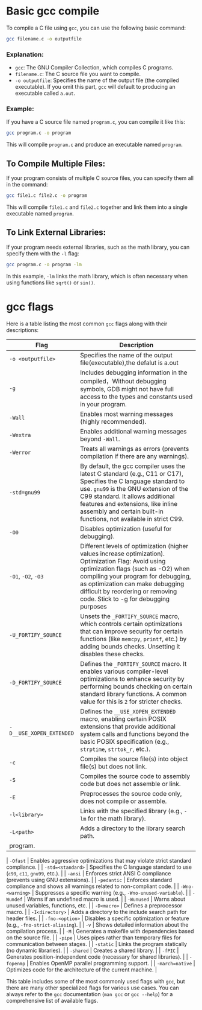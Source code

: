 # Basic gcc compile

To compile a C file using `gcc`, you can use the following basic command:

```bash
gcc filename.c -o outputfile
```

### Explanation:
- `gcc`: The GNU Compiler Collection, which compiles C programs.
- `filename.c`: The C source file you want to compile.
- `-o outputfile`: Specifies the name of the output file (the compiled executable). If you omit this part, `gcc` will default to producing an executable called `a.out`.

### Example:
If you have a C source file named `program.c`, you can compile it like this:

```bash
gcc program.c -o program
```

This will compile `program.c` and produce an executable named `program`.

## To Compile Multiple Files:
If your program consists of multiple C source files, you can specify them all in the command:

```bash
gcc file1.c file2.c -o program
```

This will compile `file1.c` and `file2.c` together and link them into a single executable named `program`.

## To Link External Libraries:
If your program needs external libraries, such as the math library, you can specify them with the `-l` flag:

```bash
gcc program.c -o program -lm
```
In this example, `-lm` links the math library, which is often necessary when using functions like `sqrt()` or `sin()`.



# gcc flags

Here is a table listing the most common `gcc` flags along with their descriptions:

| **Flag**                | **Description**                                                                 |
|-------------------------|---------------------------------------------------------------------------------|
| `-o <outputfile>`        | Specifies the name of the output file(executable),the defalut is a.out         |
| `-g`                     | Includes debugging information in the compiled，Without debugging symbols, GDB might not have full access to the types and constants used in your program.|
| `-Wall`                  | Enables most warning messages (highly recommended).                           |
| `-Wextra`                | Enables additional warning messages beyond `-Wall`.                           |
| `-Werror`                | Treats all warnings as errors (prevents compilation if there are any warnings).|
| `-std=gnu99`                | By default, the gcc compiler uses the latest C standard (e.g., C11 or C17), Specifies the C language standard to use. `gnu99` is the GNU extension of the C99 standard. It allows additional features and extensions, like inline assembly and certain built-in functions, not available in strict C99. |
| `-O0`                    | Disables optimization (useful for debugging).                                 |
| `-O1`, `-O2`, `-O3`      | Different levels of optimization (higher values increase optimization).       Optimization Flag: Avoid using optimization flags (such as -O2) when compiling your program for debugging, as optimization can make debugging difficult by reordering or removing code. Stick to -g for debugging purposes      |
| `-U_FORTIFY_SOURCE`         | Unsets the `_FORTIFY_SOURCE` macro, which controls certain optimizations that can improve security for certain functions (like `memcpy`, `printf`, etc.) by adding bounds checks. Unsetting it disables these checks. |
| `-D_FORTIFY_SOURCE`         | Defines the `_FORTIFY_SOURCE` macro. It enables various compiler-level optimizations to enhance security by performing bounds checking on certain standard library functions. A common value for this is `2` for stricter checks. |
| `-D__USE_XOPEN_EXTENDED`    | Defines the `__USE_XOPEN_EXTENDED` macro, enabling certain POSIX extensions that provide additional system calls and functions beyond the basic POSIX specification (e.g., `strptime`, `strtok_r`, etc.). |
| `-c`                     | Compiles the source file(s) into object file(s) but does not link.             |
| `-S`                     | Compiles the source code to assembly code but does not assemble or link.       |
| `-E`                     | Preprocesses the source code only, does not compile or assemble.               |
| `-l<library>`            | Links with the specified library (e.g., `-lm` for the math library).           |
| `-L<path>`               | Adds a directory to the library search path.                                   |
program.                       |

| `-Ofast`                 | Enables aggressive optimizations that may violate strict standard compliance.  |
| `-std=<standard>`        | Specifies the C language standard to use (`c99`, `c11`, `gnu99`, etc.).       |
| `-ansi`                  | Enforces strict ANSI C compliance (prevents using GNU extensions).            |
| `-pedantic`              | Enforces standard compliance and shows all warnings related to non-compliant code. |
| `-Wno-<warning>`         | Suppresses a specific warning (e.g., `-Wno-unused-variable`).                |
| `-Wundef`                | Warns if an undefined macro is used.                                           |
| `-Wunused`               | Warns about unused variables, functions, etc.                                 |
| `-D<macro>`              | Defines a preprocessor macro.                                                 |
| `-I<directory>`          | Adds a directory to the include search path for header files.                 |
| `-fno-<option>`          | Disables a specific optimization or feature (e.g., `-fno-strict-aliasing`).   |
| `-v`                     | Shows detailed information about the compilation process.                     |
| `-M`                     | Generates a makefile with dependencies based on the source file.               |
| `-pipe`                  | Uses pipes rather than temporary files for communication between stages.      |
| `-static`                | Links the program statically (no dynamic libraries).                          |
| `-shared`                | Creates a shared library.                                                     |
| `-fPIC`                  | Generates position-independent code (necessary for shared libraries).         |
| `-fopenmp`               | Enables OpenMP parallel programming support.                                  |
| `-march=native`          | Optimizes code for the architecture of the current machine.                   |

This table includes some of the most commonly used flags with `gcc`, but there are many other specialized flags for various use cases. You can always refer to the `gcc` documentation (`man gcc` or `gcc --help`) for a comprehensive list of available flags.
